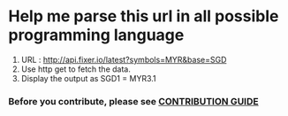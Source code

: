 # Help me parse this url in all possible programming language
1) URL : <http://api.fixer.io/latest?symbols=MYR&base=SGD>
2) Use http get to fetch the data. 
3) Display the output as SGD1 = MYR3.1 


### Before you contribute, please see [CONTRIBUTION GUIDE](https://github.com/kohchihao/json-parsing/blob/master/Contributing.md)
